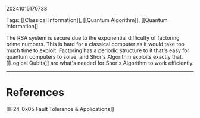 20241015170738

Tags: [[Classical Information]], [[Quantum Algorithm]], [[Quantum Information]]

The RSA system is secure due to the exponential difficulty of factoring prime numbers. This is hard for a classical computer as it would take too much time to exploit. Factoring has a periodic structure to it that's easy for quantum computers to solve, and Shor's Algorithm exploits exactly that. [[Logical Qubits]] are what's needed for Shor's Algorithm to work efficiently.
___
# References
[[F24_0x05 Fault Tolerance & Applications]]
